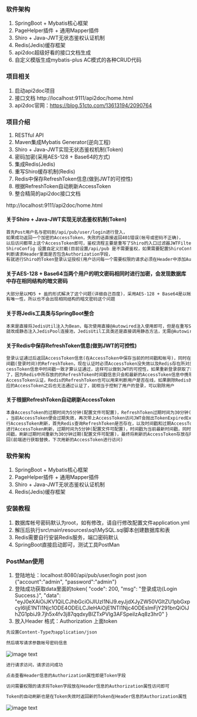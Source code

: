 ### 软件架构
1. SpringBoot + Mybatis核心框架
2. PageHelper插件 + 通用Mapper插件
3. Shiro + Java-JWT无状态鉴权认证机制
4. Redis(Jedis)缓存框架
5. api2doc超级好看的接口文档生成
6. 自定义模版生成mybatis-plus AC模式的各种CRUD代码
### 项目相关
1. 启动api2doc项目
2. 接口文档 http://localhost:9111/api2doc/home.html
3. api2doc官网：https://blog.51cto.com/13613194/2090764
### 项目介绍

1. RESTful API 
2. Maven集成Mybatis Generator(逆向工程)
3. Shiro + Java-JWT实现无状态鉴权机制(Token)
4. 密码加密(采用AES-128 + Base64的方式)
5. 集成Redis(Jedis)
6. 重写Shiro缓存机制(Redis)
7. Redis中保存RefreshToken信息(做到JWT的可控性)
8. 根据RefreshToken自动刷新AccessToken
9. 整合精简的api2doc接口文档

http://localhost:9111/api2doc/home.html

#### 关于Shiro + Java-JWT实现无状态鉴权机制(Token)
```txt
首先Post用户名与密码到/api/pub/user/login进行登入，
如果成功返回一个加密的AccessToken，失败的话直接返回401错误(帐号或密码不正确)，
以后访问都带上这个AccessToken即可，鉴权流程主要是重写了Shiro的入口过滤器JWTFilter(BasicHttpAuthenticationFilter)，
ShiroConfig 设置自定义拦截(目前设置/api/pub 是不需要鉴权，如果需要配置ShiroConfig)
判断请求Header里面是否包含Authorization字段，
有就进行Shiro的Token登录认证授权(用户访问每一个需要权限的请求必须在Header中添加Authorization字段存放AccessToken)，没有就以游客直接访问(有权限管控的话，以游客访问就会被拦截)
```

#### 关于AES-128 + Base64当两个用户的明文密码相同时进行加密，会发现数据库中存在相同结构的暗文密码
```txt
大部分是以MD5 + 盐的形式解决了这个问题(详细自己百度)，采用AES-128 + Base64是以帐号+密码的形式进行加密密码，因为帐号具
有唯一性，所以也不会出现相同结构的暗文密码这个问题
```

#### 关于将Jedis工具类与SpringBoot整合
```txt
本来是直接将JedisUtil注入为Bean，每次使用直接@Autowired注入使用即可，但是在重写Shiro的CustomCache无法注入JedisUtil，所以
就改成静态注入JedisPool连接池，JedisUtil工具类还是直接调用静态方法，无需@Autowired注入
```

#### 关于Redis中保存RefreshToken信息(做到JWT的可控性)
```txt
登录认证通过后返回AccessToken信息(在AccessToken中保存当前的时间戳和帐号)，同时在Redis中设置一条以帐号为Key，Value为当前时
间戳(登录时间)的RefreshToken，现在认证时必须AccessToken没失效以及Redis存在所对应的RefreshToken，且RefreshToken时间戳和Ac
cessToken信息中时间戳一致才算认证通过，这样可以做到JWT的可控性，如果重新登录获取了新的AccessToken，旧的AccessToken就认证不
了，因为Redis中所存放的的RefreshToken时间戳信息只会和最新的AccessToken信息中携带的时间戳一致，这样每个用户就只能使用最新的
AccessToken认证，Redis的RefreshToken也可以用来判断用户是否在线，如果删除Redis的某个RefreshToken，那这个RefreshToken所对
应的AccessToken之后也无法通过认证了，就相当于控制了用户的登录，可以剔除用户
```

#### 关于根据RefreshToken自动刷新AccessToken
```txt
本身AccessToken的过期时间为5分钟(配置文件可配置)，RefreshToken过期时间为30分钟(配置文件可配置)，当登录后时间过了5分钟之后
，当前AccessToken便会过期失效，再次带上AccessToken访问JWT会抛出TokenExpiredException异常说明Token过期，开始判断是否要进
行AccessToken刷新，首先Redis查询RefreshToken是否存在，以及时间戳和过期AccessToken所携带的时间戳是否一致，如果存在且一致就
进行AccessToken刷新，过期时间为5分钟(配置文件可配置)，时间戳为当前最新时间戳，同时也设置RefreshToken中的时间戳为当前最新时
间戳，刷新过期时间重新为30分钟过期(配置文件可配置)，最终将刷新的AccessToken存放在Response的Header中的Authorization字段返
回(前端进行获取替换，下次用新的AccessToken进行访问)
```

### 软件架构

1. SpringBoot + Mybatis核心框架
2. PageHelper插件 + 通用Mapper插件
3. Shiro + Java-JWT无状态鉴权认证机制
4. Redis(Jedis)缓存框架

### 安装教程

1. 数据库帐号密码默认为root，如有修改，请自行修改配置文件application.yml
2. 解压后执行src\main\resources\sql\MySQL.sql脚本创建数据库和表
3. Redis需要自行安装Redis服务，端口密码默认
4. SpringBoot直接启动即可，测试工具PostMan

### PostMan使用
1. 登陆地址：localhost:8080/api/pub/user/login   post    json   {"account":"admin", "password":"admin"}
2. 登陆成功获取data里面的token{
                      "code": 200,
                      "msg": "登录成功(Login Success.)",
                      "data": "eyJ0eXAiOiJKV1QiLCJhbGciOiJIUzI1NiJ9.eyJjdXJyZW50VGltZU1pbGxpcyI6IjE1NTI1Njc1ODE4ODEiLCJleHAiOjE1NTI1Njc4ODEsImFjY291bnQiOiJhZG1pbiJ9.7jh5x4fv3j87qqdxyBIZTxPVlg3AFSpeilzAq8z3hr0"
                  }
3. 放入Header  格式：Authorization  上面token

```txt
先设置Content-Type为application/json
```
```txt
然后填写请求参数帐号密码信息
```
![image text](https://img.mall.xc2018.com.cn/mall/upload/20190315/144459_27_c0tw.png)
```txt
进行请求访问，请求访问成功
```
```txt
点击查看Header信息的Authorization属性即是Token字段
```
```txt
访问需要权限的请求将Token字段放在Header信息的Authorization属性访问即可
```
```txt
Token的自动刷新也是在Token失效时返回新的Token在Header信息的Authorization属性
```
![image text](https://img.mall.xc2018.com.cn/mall/upload/20190315/144522_60_211b.png)

